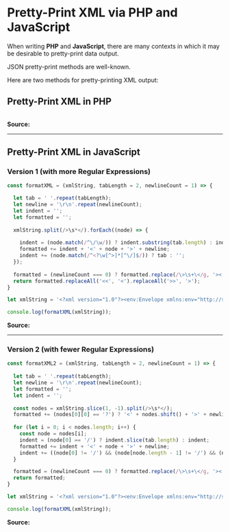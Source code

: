 # Pretty-Print XML via PHP and JavaScript
When writing **PHP** and **JavaScript**, there are many contexts in which it may be desirable to pretty-print data output.

JSON pretty-print methods are well-known.

Here are two methods for pretty-printing XML output:

## Pretty-Print XML in PHP

```php

```

**Source:**

_____


## Pretty-Print XML in JavaScript

### Version 1 (with more Regular Expressions)

```js
const formatXML = (xmlString, tabLength = 2, newlineCount = 1) => {

  let tab = ' '.repeat(tabLength);
  let newline = '\r\n'.repeat(newlineCount);
  let indent = '';
  let formatted = '';
    
  xmlString.split(/>\s*</).forEach((node) => {
      
    indent = (node.match(/^\/\w/)) ? indent.substring(tab.length) : indent;
    formatted += indent + '<' + node + '>' + newline;
    indent += (node.match(/^<?\w[^>]*[^\/]$/)) ? tab : '';
  });
    
  formatted = (newlineCount === 0) ? formatted.replace(/\>\s+\</g, '><') : formatted;    
  return formatted.replaceAll('<<', '<').replaceAll('>>', '>');
}

let xmlString = '<?xml version="1.0"?><env:Envelope xmlns:env="http://schemas.xmlsoap.org/soap/envelope/"><env:Header/><env:Body><ns2:checkVatResponse xmlns:ns2="urn:ec.europa.eu:taxud:vies:services:checkVat:types"><ns2:countryCode>NL</ns2:countryCode><ns2:vatNumber>805734958B01</ns2:vatNumber><ns2:requestDate>2023-01-25+01:00</ns2:requestDate><ns2:valid>true</ns2:valid><ns2:name>BOOKING.COM B.V.</ns2:name><ns2:address>HERENGRACHT 00597 1017CE AMSTERDAM</ns2:address></ns2:checkVatResponse></env:Body></env:Envelope>';

console.log(formatXML(xmlString));

```

**Source:**

_______

### Version 2 (with fewer Regular Expressions)

```js
const formatXML2 = (xmlString, tabLength = 2, newlineCount = 1) => {
  
  let tab = ' '.repeat(tabLength);
  let newline = '\r\n'.repeat(newlineCount);
  let formatted = '';
  let indent = '';
  
  const nodes = xmlString.slice(1, -1).split(/>\s*</);
  formatted += (nodes[0][0] == '?') ? '<' + nodes.shift() + '>' + newline : '';
  
  for (let i = 0; i < nodes.length; i++) {
    const node = nodes[i];
    indent = (node[0] == '/') ? indent.slice(tab.length) : indent;
    formatted += indent + '<' + node + '>' + newline;
    indent += ((node[0] != '/') && (node[node.length - 1] != '/') && (node.indexOf('</') == -1)) ? tab : '';
  }

  formatted = (newlineCount === 0) ? formatted.replace(/\>\s+\</g, '><') : formatted;
  return formatted;
}

let xmlString = '<?xml version="1.0"?><env:Envelope xmlns:env="http://schemas.xmlsoap.org/soap/envelope/"><env:Header/><env:Body><ns2:checkVatResponse xmlns:ns2="urn:ec.europa.eu:taxud:vies:services:checkVat:types"><ns2:countryCode>NL</ns2:countryCode><ns2:vatNumber>805734958B01</ns2:vatNumber><ns2:requestDate>2023-01-25+01:00</ns2:requestDate><ns2:valid>true</ns2:valid><ns2:name>BOOKING.COM B.V.</ns2:name><ns2:address>HERENGRACHT 00597 1017CE AMSTERDAM</ns2:address></ns2:checkVatResponse></env:Body></env:Envelope>';

console.log(formatXML(xmlString));

```

**Source:**



